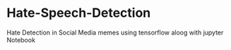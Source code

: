 # Hate-Speech-Detection
Hate Detection in Social Media memes using tensorflow aloog with jupyter Notebook
